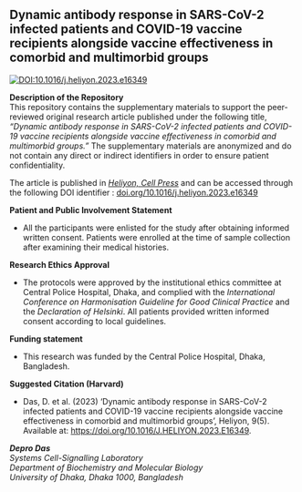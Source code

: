 ## Dynamic antibody response in SARS-CoV-2 infected patients and COVID-19 vaccine recipients alongside vaccine effectiveness in comorbid and multimorbid groups 

[![DOI:10.1016/j.heliyon.2023.e16349](http://img.shields.io/badge/DOI-10.1016/j.heliyon.2023.e16349-informational.svg)](https://doi.org/10.1016/j.heliyon.2023.e16349) 

**Description of the Repository** <br/> 
This repository contains the supplementary materials to support the peer-reviewed original research article published under the following title, *“Dynamic antibody response in SARS-CoV-2 infected patients and COVID-19 vaccine recipients alongside vaccine effectiveness in comorbid and multimorbid groups.”* The supplementary materials are anonymized and do not contain any direct or indirect identifiers in order to ensure patient confidentiality. <br/> 

The article is published in [*Heliyon, Cell Press*](https://www.cell.com/heliyon/home) and can be accessed through the following DOI identifier : [doi.org/10.1016/j.heliyon.2023.e16349](https://doi.org/10.1016/j.heliyon.2023.e16349)  

**Patient and Public Involvement Statement** <br/>
* All the participants were enlisted for the study after obtaining informed written consent. Patients were enrolled at the time of sample collection after examining their medical histories. 

**Research Ethics Approval** <br/> 
* The protocols were approved by the institutional ethics committee at Central Police Hospital, Dhaka, and complied with the *International Conference on Harmonisation Guideline for Good Clinical Practice* and the *Declaration of Helsinki*. All patients provided written informed consent according to local guidelines. 

**Funding statement** <br/> 
* This research was funded by the Central Police Hospital, Dhaka, Bangladesh. 

**Suggested Citation (Harvard)** <br/> 
* Das, D. et al. (2023) ‘Dynamic antibody response in SARS-CoV-2 infected patients and COVID-19 vaccine recipients alongside vaccine effectiveness in comorbid and multimorbid groups’, Heliyon, 9(5). Available at: https://doi.org/10.1016/J.HELIYON.2023.E16349.   

_**Depro Das**_ <br/> 
*Systems Cell-Signalling Laboratory <br/> 
Department of Biochemistry and Molecular Biology <br/> 
University of Dhaka, Dhaka 1000, Bangladesh*   
